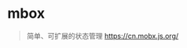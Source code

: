 
# mbox
> 简单、可扩展的状态管理
> https://cn.mobx.js.org/


<!--stackedit_data:
eyJoaXN0b3J5IjpbMTQ0MjA2MjE2Miw5NjI2NTI2NTNdfQ==
-->